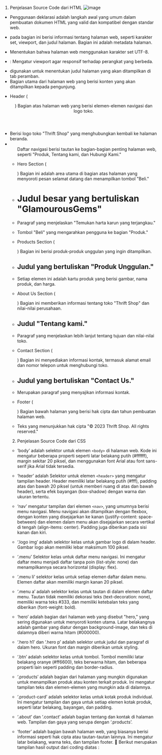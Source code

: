 1.	Penjelasan Source Code dari HTML
![image](https://github.com/abdillahusein/thriftshop.github.io/assets/124483393/df75ea99-52f1-4812-8934-6528d796adc6)

 

-	Penggunaan deklarasi <!DOCTYPE html> adalah langkah awal yang umum dalam pembuatan dokumen HTML yang valid dan kompatibel dengan standar web.
-	<head> pada bagian ini berisi informasi tentang halaman web, seperti karakter set, viewport, dan judul halaman. Bagian ini adalah metadata halaman.
-	<meta charset="UTF-8"> Menentukan bahwa halaman web menggunakan karakter set UTF-8.
-	<meta name="viewport" content="width=device-width, initial-scale=1.0">: Mengatur viewport agar responsif terhadap perangkat yang berbeda.
-	<title>Thrift Shop</title> digunakan untuk menentukan judul halaman yang akan ditampilkan di tab peramban.
-	<body> Bagian utama dari halaman web yang berisi konten yang akan ditampilkan kepada pengunjung.
-	Header (<header>) Bagian atas halaman web yang berisi elemen-elemen navigasi dan logo toko.
-	<div class="logo"> Berisi logo toko "Thrift Shop" yang menghubungkan kembali ke halaman beranda.
-	<ul class="menu"> Daftar navigasi berisi tautan ke bagian-bagian penting halaman web, seperti "Produk, Tentang kami, dan Hubungi Kami."
-	Hero Section (<section class="hero">) Bagian ini adalah area utama di bagian atas halaman yang menyoroti pesan selamat datang dan menampilkan tombol "Beli."


 

-	<h1> Judul besar yang bertuliskan  "GlamourousGems"
-	<p> Paragraf yang menjelaskan "Temukan harta karun yang terjangkau."
-	<a> Tombol "Beli" yang mengarahkan pengguna ke bagian "Produk."
-	Products Section (<section class="products" id="products">) Bagian ini berisi produk-produk unggulan yang ingin ditampilkan.
-	<h2> Judul yang bertuliskan "Produk Unggulan."
-	<div class="product-card"> Setiap elemen ini adalah kartu produk yang berisi gambar, nama produk, dan harga.
-	About Us Section (<section class="about" id="about">) Bagian ini memberikan informasi tentang toko "Thrift Shop" dan nilai-nilai perusahaan.
-	<h2> Judul "Tentang kami."
-	<p> Paragraf yang menjelaskan lebih lanjut tentang tujuan dan nilai-nilai toko.
-	Contact Section (<section class="contact" id="contact">) Bagian ini menyediakan informasi kontak, termasuk alamat email dan nomor telepon untuk menghubungi toko.




 

-	<h2> Judul yang bertuliskan "Contact Us."
-	<p> Merupakan paragraf yang menyajikan informasi kontak.
-	Footer (<footer>) Bagian bawah halaman yang berisi hak cipta dan tahun pembuatan halaman web.
-	<p> Teks yang menunjukkan hak cipta "© 2023 Thrift Shop. All rights reserved."



2.	Penjelasan Source Code dari CSS


-	‘body’ adalah selektor untuk elemen `<body>` di halaman web. Kode ini mengatur beberapa properti seperti latar belakang putih (#ffffff), margin sekitar 20 piksel, dan menggunakan font Arial atau font sans-serif jika Arial tidak tersedia.



-	‘header’ adalah Selektor untuk elemen `<header>` yang mengatur tampilan header. Header memiliki latar belakang putih (#fff), padding atas dan bawah 20 piksel (untuk memberi ruang di atas dan bawah header), serta efek bayangan (box-shadow) dengan warna dan ukuran tertentu.



-	‘nav’ mengatur tampilan dari elemen `<nav>`, yang umumnya berisi menu navigasi. Menu navigasi akan ditampilkan dengan flexbox, dengan konten yang disejajarkan ke kanan (justify-content: space-between) dan elemen dalam menu akan disejajarkan secara vertikal di tengah (align-items: center). Padding juga diberikan pada sisi kanan dan kiri.



-	‘.logo img’ adalah selektor kelas untuk gambar logo di dalam header. Gambar logo akan memiliki lebar maksimum 100 piksel.



-	 ‘.menu’ Selektor kelas untuk daftar menu navigasi. Ini mengatur daftar menu menjadi daftar tanpa poin (list-style: none) dan menampilkannya secara horizontal (display: flex).



-	‘.menu li’ selektor kelas untuk setiap elemen daftar dalam menu. Elemen daftar akan memiliki margin kanan 20 piksel.


- ‘.menu a’ adalah selektor kelas untuk tautan di dalam elemen daftar menu. Tautan tidak memiliki dekorasi teks (text-decoration: none), memiliki warna teks #333, dan memiliki ketebalan teks yang diberikan (font-weight: bold).


-	‘hero’ adalah bagian dari halaman web yang disebut "hero," yang sering digunakan untuk menyoroti konten utama. Latar belakangnya adalah gambar yang diatur dengan background-image, dan teks di dalamnya diberi warna hitam (#000000).







-	‘.hero h1’ dan ‘.hero p’ adalah selektor untuk judul dan paragraf di dalam hero. Ukuran font dan margin diberikan untuk styling.


-	‘.btn’ adalah selektor kelas untuk tombol. Tombol memiliki latar belakang oranye (#ff6600), teks berwarna hitam, dan beberapa properti lain seperti padding dan border-radius.



-	‘.products’ adalah bagian dari halaman yang mungkin digunakan untuk menampilkan produk atau konten terkait produk. Ini mengatur tampilan teks dan elemen-elemen yang mungkin ada di dalamnya.


-	 ‘.product-card’ adalah selektor kelas untuk kotak produk individual. Ini mengatur tampilan dan gaya untuk setiap elemen kotak produk, seperti latar belakang, bayangan, dan padding.



-	 ‘.about’ dan ‘.contact’ adalah bagian tentang dan kontak di halaman web. Tampilan dan gaya yang serupa dengan ‘.products’.


-	‘footer’ adalah bagian bawah halaman web, yang biasanya berisi informasi seperti hak cipta atau tautan-tautan lainnya. Ini mengatur latar belakang, warna teks, dan tampilan footer.
	Berikut merupakan tampilan hasil output dari coding diatas : 



